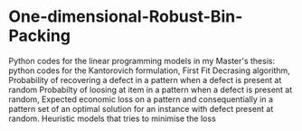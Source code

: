 # One-dimensional-Robust-Bin-Packing
Python codes for the linear programming models in my Master's thesis:
python codes for the Kantorovich formulation, First Fit Decrasing algorithm, 
Probability of recovering a defect in a pattern when a defect is present at random
Probabilty of loosing at item in a pattern when a defect is present at random,
Expected economic loss on a pattern and consequentially in a pattern set of an optimal solution for an instance with defect present at random.
Heuristic models that tries to minimise the loss
